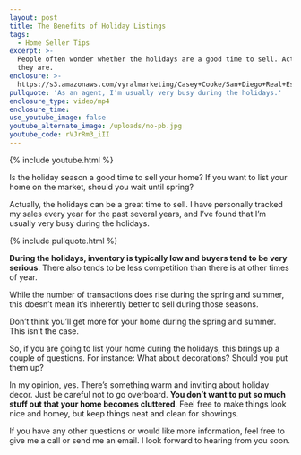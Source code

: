 ```yaml
---
layout: post
title: The Benefits of Holiday Listings
tags:
  - Home Seller Tips
excerpt: >-
  People often wonder whether the holidays are a good time to sell. Actually,
  they are.
enclosure: >-
  https://s3.amazonaws.com/vyralmarketing/Casey+Cooke/San+Diego+Real+Estate+Agent-+The+Benefits+of+Holiday+Listings.mp4
pullquote: 'As an agent, I’m usually very busy during the holidays.'
enclosure_type: video/mp4
enclosure_time:
use_youtube_image: false
youtube_alternate_image: /uploads/no-pb.jpg
youtube_code: rVJrRm3_iII
---
```



{% include youtube.html %}

Is the holiday season a good time to sell your home? If you want to list your home on the market, should you wait until spring?

Actually, the holidays can be a great time to sell. I have personally tracked my sales every year for the past several years, and I’ve found that I’m usually very busy during the holidays.

{% include pullquote.html %}

**During the holidays, inventory is typically low and buyers tend to be very serious**. There also tends to be less competition than there is at other times of year.

While the number of transactions does rise during the spring and summer, this doesn’t mean it’s inherently better to sell during those seasons.

Don’t think you’ll get more for your home during the spring and summer. This isn’t the case.

So, if you are going to list your home during the holidays, this brings up a couple of questions. For instance: What about decorations? Should you put them up?

In my opinion, yes. There’s something warm and inviting about holiday decor. Just be careful not to go overboard. **You don’t want to put so much stuff out that your home becomes cluttered**. Feel free to make things look nice and homey, but keep things neat and clean for showings.

If you have any other questions or would like more information, feel free to give me a call or send me an email. I look forward to hearing from you soon.